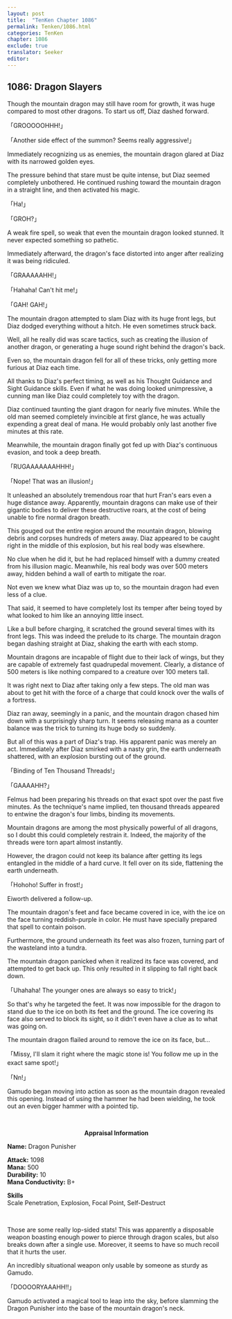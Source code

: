 ```yaml
---
layout: post
title:  "TenKen Chapter 1086"
permalink: Tenken/1086.html
categories: TenKen
chapter: 1086
exclude: true
translator: Seeker
editor: 
---
```

<h2>1086: Dragon Slayers</h2>

Though the mountain dragon may still have room for growth, it was huge compared to most other dragons. To start us off, Diaz dashed forward.

「GROOOOOHHH!」

「Another side effect of the summon? Seems really aggressive!」

Immediately recognizing us as enemies, the mountain dragon glared at Diaz with its narrowed golden eyes.

The pressure behind that stare must be quite intense, but Diaz seemed completely unbothered. He continued rushing toward the mountain dragon in a straight line, and then activated his magic.

「Ha!」

「GROH?」

A weak fire spell, so weak that even the mountain dragon looked stunned. It never expected something so pathetic.

Immediately afterward, the dragon's face distorted into anger after realizing it was being ridiculed.

「GRAAAAAHH!」

「Hahaha! Can't hit me!」

「GAH! GAH!」

The mountain dragon attempted to slam Diaz with its huge front legs, but Diaz dodged everything without a hitch. He even sometimes struck back.

Well, all he really did was scare tactics, such as creating the illusion of another dragon, or generating a huge sound right behind the dragon's back.

Even so, the mountain dragon fell for all of these tricks, only getting more furious at Diaz each time.

All thanks to Diaz's perfect timing, as well as his Thought Guidance and Sight Guidance skills. Even if what he was doing looked unimpressive, a cunning man like Diaz could completely toy with the dragon.

Diaz continued taunting the giant dragon for nearly five minutes. While the old man seemed completely invincible at first glance, he was actually expending a great deal of mana. He would probably only last another five minutes at this rate.

Meanwhile, the mountain dragon finally got fed up with Diaz's continuous evasion, and took a deep breath.

「RUGAAAAAAAHHH!」

「Nope! That was an illusion!」

It unleashed an absolutely tremendous roar that hurt Fran's ears even a huge distance away. Apparently, mountain dragons can make use of their gigantic bodies to deliver these destructive roars, at the cost of being unable to fire normal dragon breath.

This gouged out the entire region around the mountain dragon, blowing debris and corpses hundreds of meters away. Diaz appeared to be caught right in the middle of this explosion, but his real body was elsewhere.

No clue when he did it, but he had replaced himself with a dummy created from his illusion magic. Meanwhile, his real body was over 500 meters away, hidden behind a wall of earth to mitigate the roar.

Not even we knew what Diaz was up to, so the mountain dragon had even less of a clue.

That said, it seemed to have completely lost its temper after being toyed by what looked to him like an annoying little insect.

Like a bull before charging, it scratched the ground several times with its front legs. This was indeed the prelude to its charge. The mountain dragon began dashing straight at Diaz, shaking the earth with each stomp.

Mountain dragons are incapable of flight due to their lack of wings, but they are capable of extremely fast quadrupedal movement. Clearly, a distance of 500 meters is like nothing compared to a creature over 100 meters tall.

It was right next to Diaz after taking only a few steps. The old man was about to get hit with the force of a charge that could knock over the walls of a fortress.

Diaz ran away, seemingly in a panic, and the mountain dragon chased him down with a surprisingly sharp turn. It seems releasing mana as a counter balance was the trick to turning its huge body so suddenly.

But all of this was a part of Diaz's trap. His apparent panic was merely an act. Immediately after Diaz smirked with a nasty grin, the earth underneath shattered, with an explosion bursting out of the ground.

「Binding of Ten Thousand Threads!」

「GAAAAHH?」

Felmus had been preparing his threads on that exact spot over the past five minutes. As the technique's name implied, ten thousand threads appeared to entwine the dragon's four limbs, binding its movements.

Mountain dragons are among the most physically powerful of all dragons, so I doubt this could completely restrain it. Indeed, the majority of the threads were torn apart almost instantly.

However, the dragon could not keep its balance after getting its legs entangled in the middle of a hard curve. It fell over on its side, flattening the earth underneath.

「Hohoho! Suffer in frost!」

Eiworth delivered a follow-up.

The mountain dragon's feet and face became covered in ice, with the ice on the face turning reddish-purple in color. He must have specially prepared that spell to contain poison.

Furthermore, the ground underneath its feet was also frozen, turning part of the wasteland into a tundra.

The mountain dragon panicked when it realized its face was covered, and attempted to get back up. This only resulted in it slipping to fall right back down.

「Uhahaha! The younger ones are always so easy to trick!」

So that's why he targeted the feet. It was now impossible for the dragon to stand due to the ice on both its feet and the ground. The ice covering its face also served to block its sight, so it didn't even have a clue as to what was going on.

The mountain dragon flailed around to remove the ice on its face, but...

「Missy, I'll slam it right where the magic stone is! You follow me up in the exact same spot!」

「Nn!」

Gamudo began moving into action as soon as the mountain dragon revealed this opening. Instead of using the hammer he had been wielding, he took out an even bigger hammer with a pointed tip.

<br>

<div class="appraisal" markdown="1">
<p style="text-align: center;"><strong>Appraisal Information</strong></p>

**Name:** Dragon Punisher<br/>

**Attack:** 1098<br/>
**Mana:** 500<br/>
**Durability:** 10<br/>
**Mana Conductivity:** B+<br/>

**Skills**<br/>
Scale Penetration, Explosion, Focal Point, Self-Destruct

</div><br/>

Those are some really lop-sided stats! This was apparently a disposable weapon boasting enough power to pierce through dragon scales, but also breaks down after a single use. Moreover, it seems to have so much recoil that it hurts the user.

An incredibly situational weapon only usable by someone as sturdy as Gamudo.

「DOOOORYAAAHH!!」

Gamudo activated a magical tool to leap into the sky, before slamming the Dragon Punisher into the base of the mountain dragon's neck.



